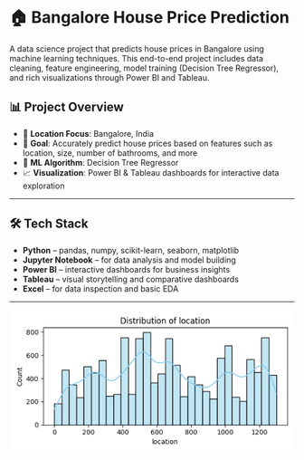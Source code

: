 # 🏠 Bangalore House Price Prediction

A data science project that predicts house prices in Bangalore using machine learning techniques. This end-to-end project includes data cleaning, feature engineering, model training (Decision Tree Regressor), and rich visualizations through Power BI and Tableau.

## 📊 Project Overview

- 📍 **Location Focus**: Bangalore, India  
- 🎯 **Goal**: Accurately predict house prices based on features such as location, size, number of bathrooms, and more  
- 🧠 **ML Algorithm**: Decision Tree Regressor  
- 📈 **Visualization**: Power BI & Tableau dashboards for interactive data exploration

---

## 🛠 Tech Stack

- **Python** – pandas, numpy, scikit-learn, seaborn, matplotlib
- **Jupyter Notebook** – for data analysis and model building
- **Power BI** – interactive dashboards for business insights
- **Tableau** – visual storytelling and comparative dashboards
- **Excel** – for data inspection and basic EDA

---


![location](location.png)
